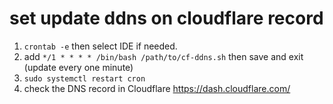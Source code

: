 # set update ddns on cloudflare record 

1. `crontab -e` then select IDE if needed. 
1.  add `*/1 * * * * /bin/bash /path/to/cf-ddns.sh` then save and exit (update every one minute)
1. `sudo systemctl restart cron`
1.  check the DNS record in Cloudflare https://dash.cloudflare.com/
